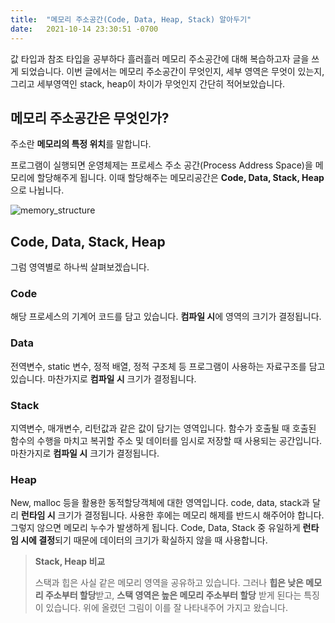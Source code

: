 ```yaml
---
title:  "메모리 주소공간(Code, Data, Heap, Stack) 알아두기"
date:   2021-10-14 23:30:51 -0700
---
```




값 타입과 참조 타입을 공부하다 흘러흘러 메모리 주소공간에 대해 복습하고자 글을 쓰게 되었습니다. 이번 글에서는 메모리 주소공간이 무엇인지, 세부 영역은 무엇이 있는지, 그리고 세부영역인 stack, heap이 차이가 무엇인지 간단히 적어보았습니다. 

## 메모리 주소공간은 무엇인가?

주소란 **메모리의 특정 위치**를 말합니다. 

프로그램이 실행되면 운영체제는 프로세스 주소 공간(Process Address Space)을 메모리에 할당해주게 됩니다. 이때 할당해주는 메모리공간은 **Code, Data, Stack, Heap** 으로 나뉩니다. 

![memory_structure](http://www.tcpschool.com/lectures/img_c_memory_structure.png)



## Code, Data, Stack, Heap

그럼 영역별로 하나씩 살펴보겠습니다. 

### Code

해당 프로세스의 기계어 코드를 담고 있습니다. **컴파일 시**에 영역의 크기가 결정됩니다. 

### Data

전역변수, static 변수, 정적 배열, 정적 구조체 등 프로그램이 사용하는 자료구조를 담고 있습니다. 마찬가지로 **컴파일 시** 크기가 결정됩니다. 

### Stack

지역변수, 매개변수, 리턴값과 같은 값이 담기는 영역입니다. 함수가 호출될 때 호출된 함수의 수행을 마치고 복귀할 주소 및 데이터를 임시로 저장할 때 사용되는 공간입니다. 마찬가지로 **컴파일 시** 크기가 결정됩니다.

### Heap

New, malloc 등을 활용한 동적할당객체에 대한 영역입니다. code, data, stack과 달리 **런타임 시** 크기가 결정됩니다. 사용한 후에는 메모리 해제를 반드시 해주어야 합니다. 그렇지 않으면 메모리 누수가 발생하게 됩니다. Code, Data, Stack 중 유일하게 **런타임 시에 결정**되기 때문에 데이터의 크기가 확실하지 않을 때 사용합니다. 



> **Stack, Heap 비교**
>
> 스택과 힙은 사실 같은 메모리 영역을 공유하고 있습니다. 그러나 **힙은 낮은 메모리 주소부터 할당**받고, **스택 영역은 높은 메모리 주소부터 할당** 받게 된다는 특징이 있습니다. 위에 올렸던 그림이 이를 잘 나타내주어 가지고 왔습니다.  

